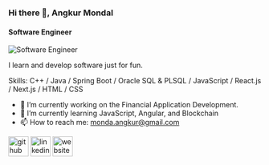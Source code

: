 ### Hi there 👋, Angkur Mondal
#### Software Engineer
![Software Engineer](https://media.licdn.com/dms/image/C5616AQFVwih730LHow/profile-displaybackgroundimage-shrink_350_1400/0/1659842653668?e=1721260800&v=beta&t=2REKDduAEQeBIVTTL36tdIOSsLz6_WEJxTrb8J8vZaA)

I learn and develop software just for fun.

Skills: C++ / Java / Spring Boot / Oracle SQL & PLSQL / JavaScript / React.js / Next.js / HTML / CSS

- 🔭 I’m currently working on the Financial Application Development. 
- 🌱 I’m currently learning JavaScript, Angular, and Blockchain 
- 📫 How to reach me: monda.angkur@gmail.com 


[<img src='https://cdn.jsdelivr.net/npm/simple-icons@3.0.1/icons/github.svg' alt='github' height='40'>](https://github.com/https://github.com/iAngkur)  [<img src='https://cdn.jsdelivr.net/npm/simple-icons@3.0.1/icons/linkedin.svg' alt='linkedin' height='40'>](https://www.linkedin.com/in/https://www.linkedin.com/in/angkur-mondal//)  [<img src='https://cdn.jsdelivr.net/npm/simple-icons@3.0.1/icons/icloud.svg' alt='website' height='40'>](https://iangkur.github.io/)  

